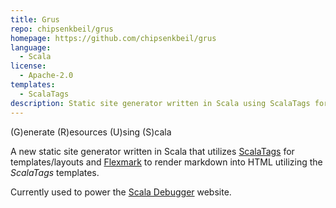 ```yaml
---
title: Grus
repo: chipsenkbeil/grus
homepage: https://github.com/chipsenkbeil/grus
language:
  - Scala
license:
  - Apache-2.0
templates:
  - ScalaTags
description: Static site generator written in Scala using ScalaTags for templates and Flexmark for markdown.
---
```


(G)enerate (R)esources (U)sing (S)cala

A new static site generator written in Scala that utilizes [ScalaTags](https://www.lihaoyi.com/scalatags/) for templates/layouts and [Flexmark](https://github.com/vsch/flexmark-java) to render markdown into HTML utilizing the _ScalaTags_ templates.

Currently used to power the [Scala Debugger](https://scala-debugger.org) website.
